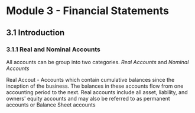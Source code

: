 # Module 3 - Financial Statements 

## 3.1 Introduction
### 3.1.1 Real and Nominal Accounts

All accounts can be group into two categories. _Real Accounts_ and _Nominal Accounts_

Real Accout - Accounts which contain cumulative balances since the inception of the business. The balances in these accounts flow from one accounting period to the next. Real accounts include all asset, liability, and owners' equity accounts and may also be referred to as permanent accounts or Balance Sheet accounts
